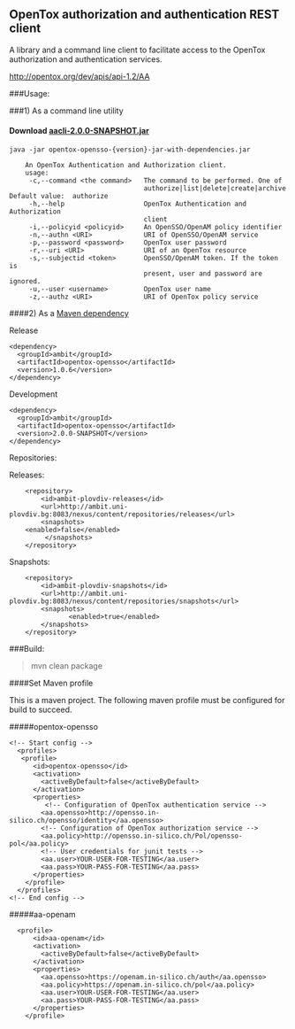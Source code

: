 ## OpenTox authorization and authentication REST client

A library and a command line client to facilitate access to the OpenTox authorization and authentication services.

http://opentox.org/dev/apis/api-1.2/AA

###Usage:


###1) As a command line utility

#### Download [aacli-2.0.0-SNAPSHOT.jar](http://sourceforge.net/projects/ambit/files/opentox-aa-cli/aacli-2.0.0-SNAPSHOT.jar/download)



````
java -jar opentox-opensso-{version}-jar-with-dependencies.jar

	An OpenTox Authentication and Authorization client.
	usage: 
	 -c,--command <the command>   The command to be performed. One of
	                              authorize|list|delete|create|archive Default value:  authorize
	 -h,--help                    OpenTox Authentication and Authorization
	                              client
	 -i,--policyid <policyid>     An OpenSSO/OpenAM policy identifier
	 -n,--authn <URI>             URI of OpenSSO/OpenAM service 
	 -p,--password <password>     OpenTox user password
	 -r,--uri <URI>               URI of an OpenTox resource
	 -s,--subjectid <token>       OpenSSO/OpenAM token. If the token is
	                              present, user and password are ignored.
	 -u,--user <username>         OpenTox user name
	 -z,--authz <URI>             URI of OpenTox policy service 
````

####2) As a [Maven dependency](http://ambit.uni-plovdiv.bg:8083/nexus/index.html#nexus-search;gav~ambit~opentox-opensso~~~)

Release 

```
<dependency>
  <groupId>ambit</groupId>
  <artifactId>opentox-opensso</artifactId>
  <version>1.0.6</version>
</dependency>
```

Development

```
<dependency>
  <groupId>ambit</groupId>
  <artifactId>opentox-opensso</artifactId>
  <version>2.0.0-SNAPSHOT</version>
</dependency>
```

Repositories:

Releases:
````
    <repository>
        <id>ambit-plovdiv-releases</id>
        <url>http://ambit.uni-plovdiv.bg:8083/nexus/content/repositories/releases</url>
        <snapshots>
  	<enabled>false</enabled>
         </snapshots>
    </repository>
````

Snapshots:
````
    <repository>
        <id>ambit-plovdiv-snapshots</id>
        <url>http://ambit.uni-plovdiv.bg:8083/nexus/content/repositories/snapshots</url>
        <snapshots>
               <enabled>true</enabled>
        </snapshots>
    </repository>
````

###Build:

>mvn clean package

####Set Maven profile

This is a maven project. The following maven profile must be configured for build to succeed.

#####opentox-opensso
````
<!-- Start config -->
  <profiles>
   <profile>
      <id>opentox-opensso</id>
      <activation>
        <activeByDefault>false</activeByDefault>
      </activation>
      <properties>
         <!-- Configuration of OpenTox authentication service -->
	    <aa.opensso>http://opensso.in-silico.ch/opensso/identity</aa.opensso>
		<!-- Configuration of OpenTox authorization service -->
        <aa.policy>http://opensso.in-silico.ch/Pol/opensso-pol</aa.policy>
		<!-- User credentials for junit tests -->
        <aa.user>YOUR-USER-FOR-TESTING</aa.user>
        <aa.pass>YOUR-PASS-FOR-TESTING</aa.pass>
      </properties>
    </profile>
  </profiles>
<!-- End config -->
````

#####aa-openam

````
  <profile>
      <id>aa-openam</id>
      <activation>
        <activeByDefault>false</activeByDefault>
      </activation>
      <properties>
        <aa.opensso>https://openam.in-silico.ch/auth</aa.opensso>
        <aa.policy>https://openam.in-silico.ch/pol</aa.policy>
        <aa.user>YOUR-USER-FOR-TESTING</aa.user>
        <aa.pass>YOUR-PASS-FOR-TESTING</aa.pass>
      </properties>
    </profile>
````
